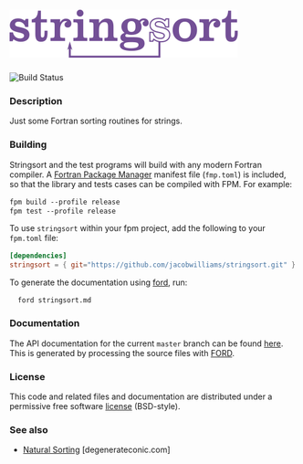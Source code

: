 ![stringsort](media/logo.png)
============

![Build Status](https://github.com/jacobwilliams/stringsort/actions/workflows/CI.yml/badge.svg)

### Description

Just some Fortran sorting routines for strings.

### Building

Stringsort and the test programs will build with any modern Fortran compiler. A [Fortran Package Manager](https://github.com/fortran-lang/fpm) manifest file (`fmp.toml`) is included, so that the library and tests cases can be compiled with FPM. For example:

```
fpm build --profile release
fpm test --profile release
```

To use `stringsort` within your fpm project, add the following to your `fpm.toml` file:
```toml
[dependencies]
stringsort = { git="https://github.com/jacobwilliams/stringsort.git" }
```

To generate the documentation using [ford](https://github.com/Fortran-FOSS-Programmers/ford), run:

```
  ford stringsort.md
```

### Documentation

The API documentation for the current ```master``` branch can be found [here](https://jacobwilliams.github.io/stringsort/).  This is generated by processing the source files with [FORD](https://github.com/Fortran-FOSS-Programmers/ford).

### License

This code and related files and documentation are distributed under a permissive free software [license](https://github.com/jacobwilliams/stringsort/blob/master/LICENSE) (BSD-style).

### See also

  * [Natural Sorting](https://degenerateconic.com/natural-sorting.html) [degenerateconic.com]